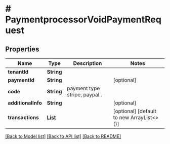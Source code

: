 # # PaymentprocessorVoidPaymentRequest


## Properties 


Name | Type | Description | Notes
------------ | ------------- | ------------- | -------------
**tenantId**| **String** |   |
**paymentId**| **String** |   | [optional]
**code**| **String** | payment type stripe, paypal..  |
**additionalInfo**| **String** |   | [optional]
**transactions**| [**List<PaymentprocessorTransaction>**](PaymentprocessorTransaction.md) |   | [optional] [default to new ArrayList<>()]


[[Back to Model list]](../../README.md#models) [[Back to API list]](../../README.md#endpoints) [[Back to README]](../../README.md)

